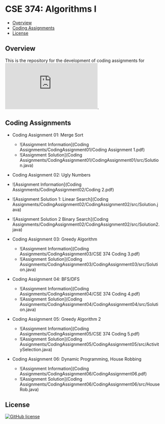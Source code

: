 # CSE 374: Algorithms I

- [Overview](#overview)
- [Coding Assignments](#assignments)
- [License](#license)

<a name="overview"/></a>
## Overview
This is the repository for the development of coding assignments for ![CSE 374 Algorithms I](https://miamioh.edu/cec/academics/departments/cse/academics/course-descriptions/cse-374/index.html).

<a name="assignments"/></a>
## Coding Assignments
- Coding Assignment 01: Merge Sort
  - ![Assignment Information](Coding Assignments/CodingAssignment01/Coding Assignment 1.pdf)
  - ![Assignment Solution](Coding Assignments/CodingAssignment01/CodingAssignment01/src/Solution.java)
  
 - Coding Assignment 02: Ugly Numbers
  - ![Assignment Information](Coding Assignments/CodingAssignment02/Coding 2.pdf)
  - ![Assignment Solution 1: Linear Search](Coding Assignments/CodingAssignment02/CodingAssignment02/src/Solution.java)
  - ![Assignment Solution 2 Binary Search](Coding Assignments/CodingAssignment02/CodingAssignment02/src/Solution2.java)
  
- Coding Assignment 03: Greedy Algorithm
  - ![Assignment Information](Coding Assignments/CodingAssignment03/CSE 374 Coding 3.pdf)
  - ![Assignment Solution](Coding Assignments/CodingAssignment03/CodingAssignment03/src/Solution.java)
  
- Coding Assignment 04: BFS/DFS
  - ![Assignment Information](Coding Assignments/CodingAssignment04/CSE 374 Coding 4.pdf)
  - ![Assignment Solution](Coding Assignments/CodingAssignment04/CodingAssignment04/src/Solution.java)
  
- Coding Assignment 05: Greedy Algorithm 2
  - ![Assignment Information](Coding Assignments/CodingAssignment05/CSE 374 Coding 5.pdf)
  - ![Assignment Solution](Coding Assignments/CodingAssignment05/CodingAssignment05/src/ActivitySelection.java)
  
- Coding Assignment 06: Dynamic Programming, House Robbing
  - ![Assignment Information](Coding Assignments/CodingAssignment06/CodingAssignment06.pdf)
  - ![Assignment Solution](Coding Assignments/CodingAssignment06/CodingAssignment06/src/HouseRob.java)

<a name="license"></a>
## License
[![GitHub license](https://img.shields.io/badge/license-MIT-blue.svg)](LICENSE)
